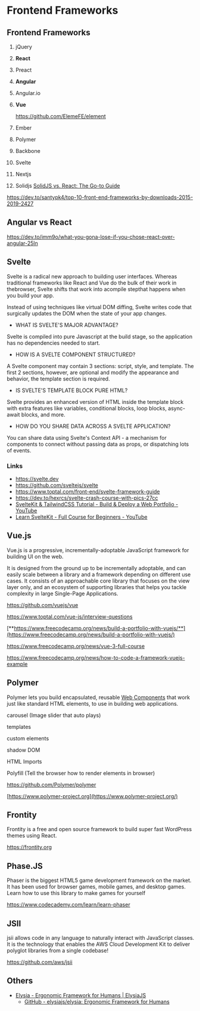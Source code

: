 # Frontend Frameworks

## Frontend Frameworks

1. jQuery
2. **React**
3. Preact
4. **Angular**
5. Angular.io
6. **Vue**

    https://github.com/ElemeFE/element

7. Ember
8. Polymer
9. Backbone
10. Svelte
11. Nextjs
12. Solidjs
    [SolidJS vs. React: The Go-to Guide](https://www.toptal.com/react/solidjs-vs-react)

https://dev.to/santypk4/top-10-front-end-frameworks-by-downloads-2015-2019-2427

## Angular vs React

https://dev.to/imm9o/what-you-gona-lose-if-you-chose-react-over-angular-25ln

## Svelte

Svelte is a radical new approach to building user interfaces. Whereas traditional frameworks like React and Vue do the bulk of their work in thebrowser, Svelte shifts that work into acompile stepthat happens when you build your app.

Instead of using techniques like virtual DOM diffing, Svelte writes code that surgically updates the DOM when the state of your app changes.

- WHAT IS SVELTE'S MAJOR ADVANTAGE?

Svelte is compiled into pure Javascript at the build stage, so the application has no dependencies needed to start.

- HOW IS A SVELTE COMPONENT STRUCTURED?

A Svelte component may contain 3 sections: script, style, and template. The first 2 sections, however, are optional and modify the appearance and behavior, the template section is required.

- IS SVELTE'S TEMPLATE BLOCK PURE HTML?

Svelte provides an enhanced version of HTML inside the template block with extra features like variables, conditional blocks, loop blocks, async-await blocks, and more.

- HOW DO YOU SHARE DATA ACROSS A SVELTE APPLICATION?

You can share data using Svelte's Context API - a mechanism for components to connect without passing data as props, or dispatching lots of events.

### Links

- https://svelte.dev
- https://github.com/sveltejs/svelte
- https://www.toptal.com/front-end/svelte-framework-guide
- https://dev.to/hexrcs/svelte-crash-course-with-pics-27cc
- [SvelteKit & TailwindCSS Tutorial - Build & Deploy a Web Portfolio - YouTube](https://youtu.be/-2UjwQzxvBQ?si=s4QqkS4UTAmn9uFb)
- [Learn SvelteKit - Full Course for Beginners - YouTube](https://www.youtube.com/watch?v=vb7CgDcA_6U&ab_channel=freeCodeCamp.org)

## Vue.js

Vue.js is a progressive, incrementally-adoptable JavaScript framework for building UI on the web.

It is designed from the ground up to be incrementally adoptable, and can easily scale between a library and a framework depending on different use cases. It consists of an approachable core library that focuses on the view layer only, and an ecosystem of supporting libraries that helps you tackle complexity in large Single-Page Applications.

https://github.com/vuejs/vue

https://www.toptal.com/vue-js/interview-questions

[**https://www.freecodecamp.org/news/build-a-portfolio-with-vuejs/**](https://www.freecodecamp.org/news/build-a-portfolio-with-vuejs/)

https://www.freecodecamp.org/news/vue-3-full-course

https://www.freecodecamp.org/news/how-to-code-a-framework-vuejs-example

## Polymer

Polymer lets you build encapsulated, reusable [Web Components](https://www.webcomponents.org/introduction) that work just like standard HTML elements, to use in building web applications.

carousel (Image slider that auto plays)

templates

custom elements

shadow DOM

HTML Imports

Polyfill (Tell the browser how to render elements in browser)

https://github.com/Polymer/polymer

[https://www.polymer-project.org](https://www.polymer-project.org/)

## Frontity

Frontity is a free and open source framework to build super fast WordPress themes using React.

https://frontity.org

## Phase.JS

Phaser is the biggest HTML5 game development framework on the market. It has been used for browser games, mobile games, and desktop games. Learn how to use this library to make games for yourself

https://www.codecademy.com/learn/learn-phaser

## JSII

jsii allows code in any language to naturally interact with JavaScript classes. It is the technology that enables the AWS Cloud Development Kit to deliver polyglot libraries from a single codebase!

https://github.com/aws/jsii

## Others

- [Elysia - Ergonomic Framework for Humans \| ElysiaJS](https://elysiajs.com/)
	- [GitHub - elysiajs/elysia: Ergonomic Framework for Humans](https://github.com/elysiajs/elysia)
